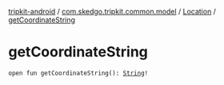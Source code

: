 [tripkit-android](../../index.md) / [com.skedgo.tripkit.common.model](../index.md) / [Location](index.md) / [getCoordinateString](./get-coordinate-string.md)

# getCoordinateString

`open fun getCoordinateString(): `[`String`](https://kotlinlang.org/api/latest/jvm/stdlib/kotlin/-string/index.html)`!`